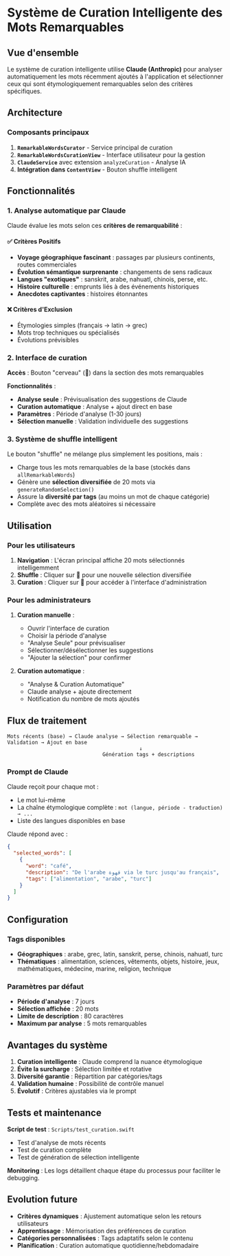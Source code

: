 # Système de Curation Intelligente des Mots Remarquables

## Vue d'ensemble

Le système de curation intelligente utilise **Claude (Anthropic)** pour analyser automatiquement les mots récemment ajoutés à l'application et sélectionner ceux qui sont étymologiquement remarquables selon des critères spécifiques.

## Architecture

### Composants principaux

1. **`RemarkableWordsCurator`** - Service principal de curation
2. **`RemarkableWordsCurationView`** - Interface utilisateur pour la gestion
3. **`ClaudeService`** avec extension `analyzeCuration` - Analyse IA
4. **Intégration dans `ContentView`** - Bouton shuffle intelligent

## Fonctionnalités

### 1. Analyse automatique par Claude

Claude évalue les mots selon ces **critères de remarquabilité** :

#### ✅ Critères Positifs
- **Voyage géographique fascinant** : passages par plusieurs continents, routes commerciales
- **Évolution sémantique surprenante** : changements de sens radicaux
- **Langues "exotiques"** : sanskrit, arabe, nahuatl, chinois, perse, etc.
- **Histoire culturelle** : emprunts liés à des événements historiques
- **Anecdotes captivantes** : histoires étonnantes

#### ❌ Critères d'Exclusion
- Étymologies simples (français → latin → grec)
- Mots trop techniques ou spécialisés
- Évolutions prévisibles

### 2. Interface de curation

**Accès** : Bouton "cerveau" (🧠) dans la section des mots remarquables

**Fonctionnalités** :
- **Analyse seule** : Prévisualisation des suggestions de Claude
- **Curation automatique** : Analyse + ajout direct en base
- **Paramètres** : Période d'analyse (1-30 jours)
- **Sélection manuelle** : Validation individuelle des suggestions

### 3. Système de shuffle intelligent

Le bouton "shuffle" ne mélange plus simplement les positions, mais :
- Charge tous les mots remarquables de la base (stockés dans `allRemarkableWords`)
- Génère une **sélection diversifiée** de 20 mots via `generateRandomSelection()`
- Assure la **diversité par tags** (au moins un mot de chaque catégorie)
- Complète avec des mots aléatoires si nécessaire

## Utilisation

### Pour les utilisateurs

1. **Navigation** : L'écran principal affiche 20 mots sélectionnés intelligemment
2. **Shuffle** : Cliquer sur 🔀 pour une nouvelle sélection diversifiée
3. **Curation** : Cliquer sur 🧠 pour accéder à l'interface d'administration

### Pour les administrateurs

1. **Curation manuelle** :
   - Ouvrir l'interface de curation
   - Choisir la période d'analyse
   - "Analyse Seule" pour prévisualiser
   - Sélectionner/désélectionner les suggestions
   - "Ajouter la sélection" pour confirmer

2. **Curation automatique** :
   - "Analyse & Curation Automatique"
   - Claude analyse + ajoute directement
   - Notification du nombre de mots ajoutés

## Flux de traitement

```
Mots récents (base) → Claude analyse → Sélection remarquable → Validation → Ajout en base
                                           ↓
                               Génération tags + descriptions
```

### Prompt de Claude

Claude reçoit pour chaque mot :
- Le mot lui-même
- La chaîne étymologique complète : `mot (langue, période - traduction) → ...`
- Liste des langues disponibles en base

Claude répond avec :
```json
{
  "selected_words": [
    {
      "word": "café",
      "description": "De l'arabe قهوة via le turc jusqu'au français",
      "tags": ["alimentation", "arabe", "turc"]
    }
  ]
}
```

## Configuration

### Tags disponibles
- **Géographiques** : arabe, grec, latin, sanskrit, perse, chinois, nahuatl, turc
- **Thématiques** : alimentation, sciences, vêtements, objets, histoire, jeux, mathématiques, médecine, marine, religion, technique

### Paramètres par défaut
- **Période d'analyse** : 7 jours
- **Sélection affichée** : 20 mots
- **Limite de description** : 80 caractères
- **Maximum par analyse** : 5 mots remarquables

## Avantages du système

1. **Curation intelligente** : Claude comprend la nuance étymologique
2. **Évite la surcharge** : Sélection limitée et rotative
3. **Diversité garantie** : Répartition par catégories/tags
4. **Validation humaine** : Possibilité de contrôle manuel
5. **Évolutif** : Critères ajustables via le prompt

## Tests et maintenance

**Script de test** : `Scripts/test_curation.swift`
- Test d'analyse de mots récents
- Test de curation complète
- Test de génération de sélection intelligente

**Monitoring** : Les logs détaillent chaque étape du processus pour faciliter le debugging.

## Evolution future

- **Critères dynamiques** : Ajustement automatique selon les retours utilisateurs
- **Apprentissage** : Mémorisation des préférences de curation
- **Catégories personnalisées** : Tags adaptatifs selon le contenu
- **Planification** : Curation automatique quotidienne/hebdomadaire 
